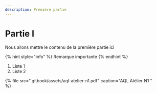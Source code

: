 ```yaml
---
description: Première partie
---
```


# Partie I

Nous allons mettre le contenu de la première partie ici

{% hint style="info" %}
Remarque importante
{% endhint %}

1. Liste 1
2. Liste 2

{% file src=".gitbook/assets/aql-atelier-n1.pdf" caption="AQL Atélier N1 " %}

